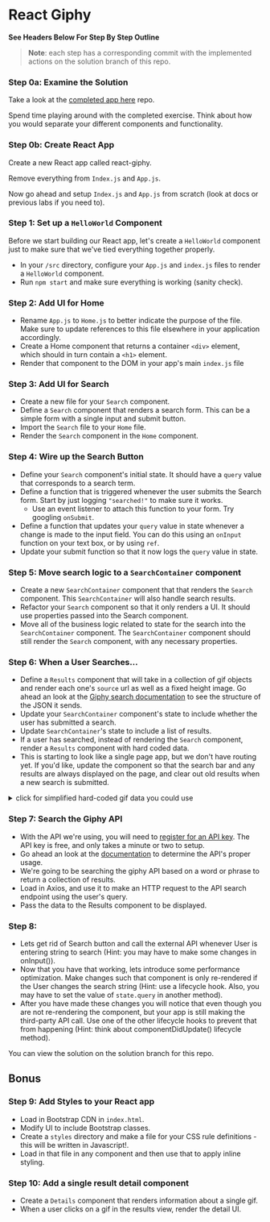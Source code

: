 # React Giphy

**See Headers Below For Step By Step Outline**

> **Note**: each step has a corresponding commit with the implemented actions on the solution branch of this repo.

### Step 0a: Examine the Solution

Take a look at the [completed app here](https://react-giphy-app.herokuapp.com/) repo.

Spend time playing around with the completed exercise. Think about how you would separate your different components and functionality.


### Step 0b: Create React App

Create a new React app called react-giphy.

Remove everything from `Index.js` and `App.js`.

Now go ahead and setup `Index.js` and `App.js` from scratch (look at docs or previous labs if you need to).


### Step 1: Set up a `HelloWorld` Component

Before we start building our React app, let's create a `HelloWorld` component just to make sure that we've tied everything together properly.  

- In your `/src` directory, configure your `App.js` and `index.js` files to render a `HelloWorld` component.
- Run `npm start` and make sure everything is working (sanity check).

### Step 2: Add UI for Home

- Rename `App.js` to `Home.js` to better indicate the purpose of the file. Make sure to update references to this file elsewhere in your application accordingly.
- Create a Home component that returns a container `<div>` element, which should in turn contain a `<h1>` element.
- Render that component to the DOM in your app's main `index.js` file

### Step 3: Add UI for Search

- Create a new file for your `Search` component.
- Define a `Search` component that renders a search form. This can be a simple form with a single input and submit button.
- Import the `Search` file to your `Home` file.
- Render the `Search` component in the `Home` component.

### Step 4: Wire up the Search Button

- Define your `Search` component's initial state. It should have a `query` value that corresponds to a search term.
- Define a function that is triggered whenever the user submits the Search form. Start by just logging `"searched!"` to make sure it works.
  - Use an event listener to attach this function to your form. Try googling `onSubmit`.
- Define a function that updates your `query` value in state whenever a change is made to the input field. You can do this using an `onInput` function on your text box, or by using `ref`.
- Update your submit function so that it now logs the `query` value in state.

### Step 5: Move search logic to a `SearchContainer` component

- Create a new `SearchContainer` component that that renders the `Search` component. This `SearchContainer` will also handle search results. 
- Refactor your `Search` component so that it only renders a UI. It should use properties passed into the Search component.
- Move all of the business logic related to state for the search into the `SearchContainer` component. The `SearchContainer` component should still render the `Search` component, with any necessary properties.

### Step 6: When a User Searches...

- Define a `Results` component that will take in a collection of gif objects and render each one's `source` url as well as a fixed height image.  Go ahead an look at the [Giphy search documentation](https://developers.giphy.com/docs/) to see the structure of the JSON it sends.
- Update your `SearchContainer` component's state to include whether the user has submitted a search.
- Update `SearchContainer`'s state to include a list of results.
- If a user has searched, instead of rendering the `Search` component, render a `Results` component with hard coded data.
- This is starting to look like a single page app, but we don't have routing yet. If you'd like, update the component so that the search bar and any results are always displayed on the page, and clear out old results when a new search is submitted. 


<details><summary>click for simplified hard-coded gif data you could use</summary>

```js
{
  "data": [
    {
      "type": "gif",
      "id": "iuHaJ0D7macZq",
      "url": "http://giphy.com/gifs/cat-day-tomorrow-iuHaJ0D7macZq",
      "source": "https://www.reddit.com/r/CatGifs/comments/5f0h9a/tomorrow_is_legs_day/",
      "rating": "pg",
      "images": {
        "fixed_height": {
          "url": "http://media4.giphy.com/media/iuHaJ0D7macZq/200.gif"
        }
      }
    },
    {
      "type": "gif",
      "id": "Z1kpfgtHmpWHS",
      "url": "http://giphy.com/gifs/cat-way-make-Z1kpfgtHmpWHS",
      "source": "http://shewhoseeks.blogspot.com/2016/03/cat-gifs-that-make-me-laugh-way-more.html",
      "rating": "g",
      "images": {
        "fixed_height": {
          "url": "http://media4.giphy.com/media/Z1kpfgtHmpWHS/200.gif"
        }
      }
    }
  ],
  "meta": {
    "status": 200,
    "msg": "OK"
  },
  "pagination": {
    "total_count": 1947,
    "count": 25,
    "offset": 0
  }
}
```

</details>

### Step 7: Search the Giphy API

- With the API we're using, you will need to [register for an API key](https://developers.giphy.com/). The API key is free, and only takes a minute or two to setup.
- Go ahead an look at the [documentation](https://developers.giphy.com/docs/) to determine the API's proper usage.
- We're going to be searching the giphy API based on a word or phrase to return a collection of results.
- Load in Axios, and use it to make an HTTP request to the API search endpoint using the user's query.
- Pass the data to the Results component to be displayed.

### Step 8: 

- Lets get rid of Search button and call the external API whenever User is entering string to search (Hint: you may have to make some changes in onInput()).
- Now that you have that working, lets introduce some performance optimization. Make changes such that component is only re-rendered if the User changes the search string (Hint: use a lifecycle hook. Also, you may have to set the value of `state.query` in another method).
- After you have made these changes you will notice that even though you are not re-rendering the component, but your app is still making the third-party API call. Use one of the other lifecycle hooks to prevent that from happening (Hint: think about componentDidUpdate() lifecycle method).

You can view the solution on the solution branch for this repo.

## Bonus

### Step 9: Add Styles to your React app

- Load in Bootstrap CDN in `index.html`.
- Modify UI to include Bootstrap classes.
- Create a `styles` directory and make a file for your CSS rule definitions - this will be written in Javascript!.
- Load in that file in any component and then use that to apply inline styling.

### Step 10: Add a single result detail component

- Create a `Details` component that renders information about a single gif.
- When a user clicks on a  gif in the results view, render the detail UI.
